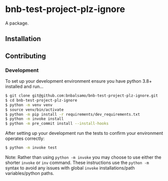# bnb-test-project-plz-ignore

A package.

## Installation



## Contributing

### Development

To set up your development environment ensure you have python 3.8+ installed and run...

```sh
$ git clone git@github.com:bnbalsamo/bnb-test-project-plz-ignore.git
$ cd bnb-test-project-plz-ignore
$ python -m venv venv
$ source venv/bin/activate
$ python -m pip install -r requirements/dev_requirements.txt
$ python -m invoke install
$ python -m pre_commit install --install-hooks
```

After setting up your development run the tests to confirm your environment operates correctly:

```sh
$ python -m invoke test
```

Note: Rather than using `python -m invoke` you may choose to use either the shorter `invoke` or `inv` command.
These instructions use the `python -m` syntax to avoid any issues with global `invoke` installations/path variables/python paths.
